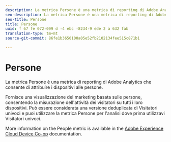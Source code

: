 ```yaml
---
description: La metrica Persone è una metrica di reporting di Adobe Analytics che consente di attribuire i dispositivi alle persone.
seo-description: La metrica Persone è una metrica di reporting di Adobe Analytics che consente di attribuire i dispositivi alle persone.
seo-title: Persone
title: Persone
uuid: f 67 fe 072-099 d -4 ebc -8234-9 ede 2 a 632 fab
translation-type: tm+mt
source-git-commit: 86fe1b3650100a05e52fb2102134fee515c871b1

---
```



# Persone

La metrica Persone è una metrica di reporting di Adobe Analytics che consente di attribuire i dispositivi alle persone.

Fornisce una visualizzazione del marketing basata sulle persone, consentendo la misurazione dell'attività dei visitatori su tutti i loro dispositivi. Può essere considerata una versione deduplicata di Visitatori univoci e puoi utilizzare la metrica Persone per l'analisi dove prima utilizzavi Visitatori univoci.

More information on the People metric is available in the [Adobe Experience Cloud Device Co-op](https://marketing.adobe.com/resources/help/en_US/mcdc/mcdc-people.html) documentation.
